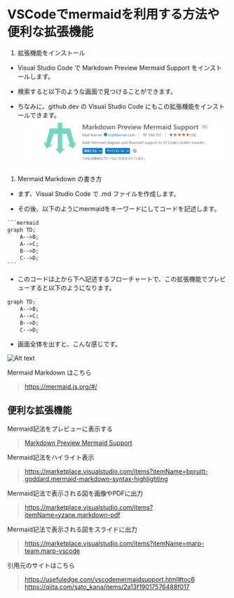 # VSCodeでmermaidを利用する方法や便利な拡張機能

1. 拡張機能をインストール

- Visual Studio Code で Markdown Preview Mermaid Support をインストールします。

- 検索すると以下のような画面で見つけることができます。

- ちなみに、github.dev の Visual Studio Code にもこの拡張機能をインストールできます。
![Alt text](images/mermaid.png)

1. Mermaid Markdown の書き方

- まず、Visual Studio Code で .md ファイルを作成します。

- その後、以下のようにmermaidをキーワードにしてコードを記述します。

~~~
```mermaid
graph TD;
    A-->B;
    A-->C;
    B-->D;
    C-->D;
```  
~~~
- このコードは上から下へ記述するフローチャートで、この拡張機能でプレビューすると以下のようになります。

```mermaid
graph TD;
    A-->B;
    A-->C;
    B-->D;
    C-->D;
```
- 画面全体を出すと、こんな感じです。

![Alt text](images/全体画面.png)

Mermaid Markdown はこちら
>https://mermaid.js.org/#/

## 便利な拡張機能

Mermaid記法をプレビューに表示する
>[Markdown Preview Mermaid Support](https://marketplace.visualstudio.com/items?itemName=bierner.markdown-mermaid)

Mermaid記法をハイライト表示
>https://marketplace.visualstudio.com/items?itemName=bpruitt-goddard.mermaid-markdown-syntax-highlighting

Mermaid記法で表示される図を画像やPDFに出力
>https://marketplace.visualstudio.com/items?itemName=yzane.markdown-pdf

Mermaid記法で表示される図をスライドに出力
>https://marketplace.visualstudio.com/items?itemName=marp-team.marp-vscode

引用元のサイトはこちら
>https://usefuledge.com/vscodemermaidsupport.html#toc6
>https://qiita.com/sato_kana/items/2a13f19017576488f017